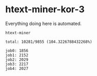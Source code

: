 # htext-miner-kor-3

Everything doing here is automated.

```
htext-miner

total: 10281/9855 (104.3226788432268%)

job0: 1856
job1: 2152
job2: 2029
job3: 2217
job4: 2027
```